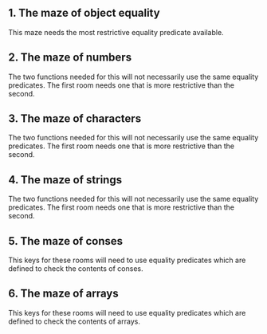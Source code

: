 ## 1. The maze of object equality

This maze needs the most restrictive equality predicate available.

## 2. The maze of numbers

The two functions needed for this will not necessarily use the same equality predicates. The first room needs one that is more restrictive than the second.

## 3. The maze of characters

The two functions needed for this will not necessarily use the same equality predicates. The first room needs one that is more restrictive than the second.

## 4. The maze of strings

The two functions needed for this will not necessarily use the same equality predicates. The first room needs one that is more restrictive than the second.

## 5. The maze of conses

This keys for these rooms will need to use equality predicates which are defined to check the contents of conses.

## 6. The maze of arrays

This keys for these rooms will need to use equality predicates which are defined to check the contents of arrays.
